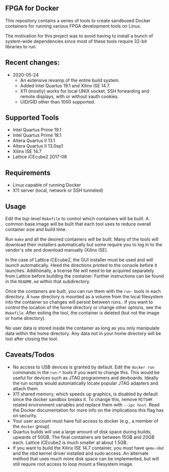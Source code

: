 FPGA for Docker
---------------

This repository contains a series of tools to create sandboxed Docker
containers for running various FPGA development tools on Linux.

The motivation for this project was to avoid having to install a bunch
of system-wide dependencies since most of these tools require 32-bit
libraries to run.

## Recent changes:

* 2020-05-24
  * An extensive revamp of the entire build system. 
  * Added Intel Quartus 19.1 and Xilinx ISE 14.7. 
  * X11 (mostly) works for local UNIX socket, SSH forwarding and remote displays, with or without xauth cookies.
  * UID/GID other than 1000 supported.

## Supported Tools

- Intel Quartus Prime 19.1
- Intel Quartus Prime 18.1
- Altera Quartus II 13.1
- Altera Quartus II 13.0sp1
- Xilinx ISE 14.7
- Lattice iCEcube2 2017-08

## Requirements

* Linux capable of running Docker
* X11 server (local, network or SSH tunneled)

## Usage

Edit the top-level `Makefile` to control which containers will be built. A
common base image will be built that each tool uses to reduce overall container
size and build time.

Run `make` and all the desired containers will be built. Many of the tools will
download their installers automatically but some require you to log in to the
vendor's site and download manually (Xilinx ISE).

In the case of Lattice iCEcube2, the GUI installer must be used and will launch
automatically. Heed the directions printed to the console before it launches.
Additionally, a license file will need to be acquired separately from Lattice
before building the container. Further instructions can be found in the
`README.md` within that subdirectory. 

Once the containers are built, you can run them with the `run-` tools in each
directory. A `home` directory is mounted as a volume from the local filesystem
into the container so changes will persist between runs.. If you want to
control the location of the home directory or change other options, see the
`Makefile`. After exiting the tool, the container is deleted (but not the image
or home directory).

No user data is stored inside the container as long as you only manipulate data
within the home directory. Any data not in your home directory will be lost
after closing the tool.


## Caveats/Todos

* No access to USB devices is granted by default. Edit the `docker run`
  commands in the `run-*` tools if you want to change this. This would be
  useful for devices such as JTAG programmers and devboards. Ideally the
  run scripts would automatically locate popular JTAG adapters and attach
  them.
* X11 shared memory, which speeds up graphics, is disabled by default
  since the docker sandbox breaks it. To change this, remove `MITSHM` related
  environment variables and replace them with `--ipc host`.  Read the Docker
  documentation for more info on the implications this flag has on security. 
* Your user account must have full access to docker (e.g., a member of the
  `docker` group)
* Quartus builds will use a large amount of disk space during builds, upwards
  of 50GB.  The final containers are between 15GB and 20GB each. Lattice
  iCEcube2 is much smaller at about 1.5GB.
* If you want to build the Xilinx ISE 14.7 container, you must have `qemu-nbd`
  and the nbd kernel driver installed and sudo access. An alternate method that
  uses much more disk space can be implemented, but will still require root
  access to loop mount a filesystem image.
